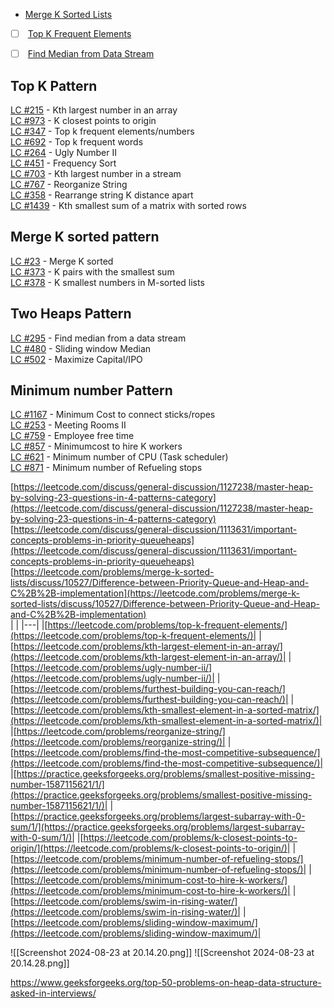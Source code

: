 



- [Merge K Sorted Lists](https://leetcode.com/problems/merge-k-sorted-lists/)
- [ ]  [Top K Frequent Elements](https://leetcode.com/problems/top-k-frequent-elements/)
- [ ]  [Find Median from Data Stream](https://leetcode.com/problems/find-median-from-data-stream/)




## Top K Pattern

[LC #215](https://leetcode.com/problems/kth-largest-element-in-an-array/) - Kth largest number in an array  
[LC #973](https://leetcode.com/problems/k-closest-points-to-origin) - K closest points to origin  
[LC #347](https://leetcode.com/problems/top-k-frequent-elements/) - Top k frequent elements/numbers  
[LC #692](https://leetcode.com/problems/top-k-frequent-words) - Top k frequent words  
[LC #264](https://leetcode.com/problems/ugly-number-ii/) - Ugly Number II  
[LC #451](https://leetcode.com/problems/sort-characters-by-frequency/) - Frequency Sort  
[LC #703](https://leetcode.com/problems/kth-largest-element-in-a-stream/) - Kth largest number in a stream  
[LC #767](https://leetcode.com/problems/reorganize-string/) - Reorganize String  
[LC #358](https://leetcode.com/problems/rearrange-string-k-distance-apart) - Rearrange string K distance apart  
[LC #1439](https://leetcode.com/problems/find-the-kth-smallest-sum-of-a-matrix-with-sorted-rows/) - Kth smallest sum of a matrix with sorted rows

## Merge K sorted pattern

[LC #23](https://leetcode.com/problems/merge-k-sorted-lists) - Merge K sorted  
[LC #373](https://leetcode.com/problems/find-k-pairs-with-smallest-sums/) - K pairs with the smallest sum  
[LC #378](https://leetcode.com/problems/kth-smallest-element-in-a-sorted-matrix/) - K smallest numbers in M-sorted lists

## Two Heaps Pattern

[LC #295](https://leetcode.com/problems/find-median-from-data-stream) - Find median from a data stream  
[LC #480](https://leetcode.com/problems/sliding-window-median/) - Sliding window Median  
[LC #502](https://leetcode.com/problems/ipo/) - Maximize Capital/IPO

## Minimum number Pattern

[LC #1167](https://leetcode.com/problems/minimum-cost-to-connect-sticks/) - Minimum Cost to connect sticks/ropes  
[LC #253](https://leetcode.com/problems/meeting-rooms-ii) - Meeting Rooms II  
[LC #759](https://leetcode.com/problems/employee-free-time) - Employee free time  
[LC #857](https://leetcode.com/problems/minimum-cost-to-hire-k-workers/) - Minimumcost to hire K workers  
[LC #621](https://leetcode.com/problems/task-scheduler/) - Minimum number of CPU (Task scheduler)  
[LC #871](https://leetcode.com/problems/minimum-number-of-refueling-stops/) - Minimum number of Refueling stops



[https://leetcode.com/discuss/general-discussion/1127238/master-heap-by-solving-23-questions-in-4-patterns-category](https://leetcode.com/discuss/general-discussion/1127238/master-heap-by-solving-23-questions-in-4-patterns-category)  
[https://leetcode.com/discuss/general-discussion/1113631/important-concepts-problems-in-priority-queueheaps](https://leetcode.com/discuss/general-discussion/1113631/important-concepts-problems-in-priority-queueheaps)  
[https://leetcode.com/problems/merge-k-sorted-lists/discuss/10527/Difference-between-Priority-Queue-and-Heap-and-C%2B%2B-implementation](https://leetcode.com/problems/merge-k-sorted-lists/discuss/10527/Difference-between-Priority-Queue-and-Heap-and-C%2B%2B-implementation)  
|   |
|---|
|[https://leetcode.com/problems/top-k-frequent-elements/](https://leetcode.com/problems/top-k-frequent-elements/)|
|[](https://leetcode.com/problems/kth-largest-element-in-an-array/)[https://leetcode.com/problems/kth-largest-element-in-an-array/](https://leetcode.com/problems/kth-largest-element-in-an-array/)|
|[](https://leetcode.com/problems/ugly-number-ii/)[https://leetcode.com/problems/ugly-number-ii/](https://leetcode.com/problems/ugly-number-ii/)|
|[](https://leetcode.com/problems/furthest-building-you-can-reach/)[https://leetcode.com/problems/furthest-building-you-can-reach/](https://leetcode.com/problems/furthest-building-you-can-reach/)|
|[](https://leetcode.com/problems/kth-smallest-element-in-a-sorted-matrix/)[https://leetcode.com/problems/kth-smallest-element-in-a-sorted-matrix/](https://leetcode.com/problems/kth-smallest-element-in-a-sorted-matrix/)|
|[](https://leetcode.com/problems/reorganize-string/)[https://leetcode.com/problems/reorganize-string/](https://leetcode.com/problems/reorganize-string/)|
|[](https://leetcode.com/problems/find-the-most-competitive-subsequence/)[https://leetcode.com/problems/find-the-most-competitive-subsequence/](https://leetcode.com/problems/find-the-most-competitive-subsequence/)|
|[https://practice.geeksforgeeks.org/problems/smallest-positive-missing-number-1587115621/1/](https://practice.geeksforgeeks.org/problems/smallest-positive-missing-number-1587115621/1/)|
|[https://practice.geeksforgeeks.org/problems/largest-subarray-with-0-sum/1/](https://practice.geeksforgeeks.org/problems/largest-subarray-with-0-sum/1/)|
|[](https://leetcode.com/problems/k-closest-points-to-origin/)[https://leetcode.com/problems/k-closest-points-to-origin/](https://leetcode.com/problems/k-closest-points-to-origin/)|
|[](https://leetcode.com/problems/minimum-number-of-refueling-stops/)[https://leetcode.com/problems/minimum-number-of-refueling-stops/](https://leetcode.com/problems/minimum-number-of-refueling-stops/)|
|[](https://leetcode.com/problems/minimum-cost-to-hire-k-workers/)[https://leetcode.com/problems/minimum-cost-to-hire-k-workers/](https://leetcode.com/problems/minimum-cost-to-hire-k-workers/)|
|[](https://leetcode.com/problems/swim-in-rising-water/)[https://leetcode.com/problems/swim-in-rising-water/](https://leetcode.com/problems/swim-in-rising-water/)|
|[](https://leetcode.com/problems/sliding-window-maximum/)[https://leetcode.com/problems/sliding-window-maximum/](https://leetcode.com/problems/sliding-window-maximum/)|


![[Screenshot 2024-08-23 at 20.14.20.png]]
![[Screenshot 2024-08-23 at 20.14.28.png]]


https://www.geeksforgeeks.org/top-50-problems-on-heap-data-structure-asked-in-interviews/
